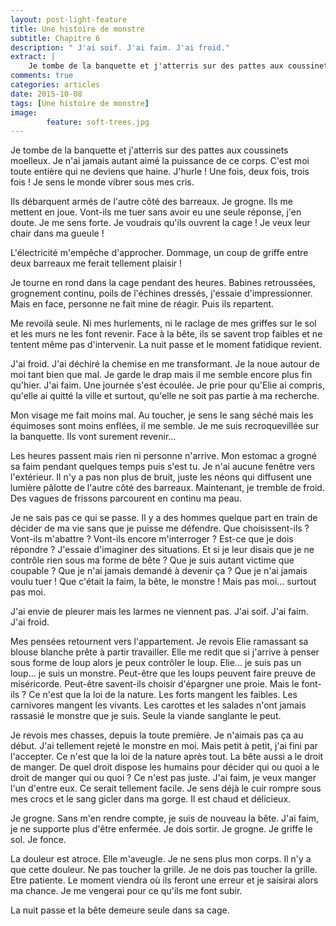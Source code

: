 ```yaml
---
layout: post-light-feature
title: Une histoire de monstre
subtitle: Chapitre 6
description: " J'ai soif. J'ai faim. J'ai froid."
extract: |
    Je tombe de la banquette et j'atterris sur des pattes aux coussinets moelleux. Je n'ai jamais autant aimé la puissance de ce corps. C'est moi toute entière qui ne deviens que haine. J'hurle ! Une fois, deux fois, trois fois ! Je sens le monde vibrer sous mes cris.
comments: true
categories: articles
date: 2015-10-08
tags: [Une histoire de monstre]
image: 
        feature: soft-trees.jpg
---
```

Je tombe de la banquette et j'atterris sur des pattes aux coussinets moelleux. Je n'ai jamais autant aimé la puissance de ce corps. C'est moi toute entière qui ne deviens que haine. J'hurle ! Une fois, deux fois, trois fois ! Je sens le monde vibrer sous mes cris.

Ils débarquent armés de l'autre côté des barreaux. Je grogne. Ils me mettent en joue. Vont-ils me tuer sans avoir eu une seule réponse, j'en doute. Je me sens forte. Je voudrais qu'ils ouvrent la cage ! Je veux leur chair  dans ma gueule ! 

L'électricité m'empêche d'approcher. Dommage, un coup de griffe entre deux barreaux me ferait tellement plaisir ! 

Je tourne en rond dans la cage pendant des heures. Babines retroussées, grognement continu, poils de l'échines dressés, j'essaie d'impressionner. Mais en face, personne ne fait mine de réagir. Puis ils repartent. 

Me revoilà seule. Ni mes hurlements, ni le raclage de mes griffes sur le sol et les murs ne les font revenir. Face à la bête, ils se savent trop faibles et ne tentent même pas d'intervenir. La nuit passe et le moment fatidique revient. 

J'ai froid. J'ai déchiré la chemise en me transformant. Je la noue autour de moi tant bien que mal. Je garde le drap mais il me semble encore plus fin qu'hier. J'ai faim. Une journée s'est écoulée. Je prie pour qu'Elie ai compris, qu'elle ai quitté la ville et surtout, qu'elle ne soit pas partie à ma recherche. 

Mon visage me fait moins mal. Au toucher, je sens le sang séché mais les équimoses sont moins enflées, il me semble. Je me suis recroquevillée sur la banquette. Ils vont surement revenir... 

Les heures passent mais rien ni personne n'arrive. Mon estomac a grogné sa faim pendant quelques temps puis s'est tu. Je n'ai aucune fenêtre vers l'extérieur. Il n'y a pas non plus de bruit, juste les néons qui diffusent une lumière pâlotte de l'autre côté des barreaux. Maintenant, je tremble de froid. Des vagues de frissons parcourent en continu ma peau. 

Je ne sais pas ce qui se passe. Il y a des hommes quelque part en train de décider de ma vie sans que je puisse me défendre. Que choisissent-ils ? Vont-ils m'abattre ? Vont-ils encore m'interroger ? Est-ce que je dois répondre ? J'essaie d'imaginer des situations. Et si je leur disais que je ne contrôle rien sous ma forme de bête ? Que je suis autant victime que coupable ? Que je n'ai jamais demandé à devenir ça ? Que je n'ai jamais voulu tuer ! Que c'était la faim, la bête, le monstre ! Mais pas moi... surtout pas moi. 

J'ai envie de pleurer mais les larmes ne viennent pas. J'ai soif. J'ai faim. J'ai froid. 

Mes pensées retournent vers l'appartement. Je revois Elie ramassant sa blouse blanche prête à partir travailler. Elle me redit que si j'arrive à penser sous forme de loup alors je peux contrôler le loup. Elie... je suis pas un loup... je suis un monstre. Peut-être que les loups peuvent faire preuve de miséricorde. Peut-être savent-ils choisir d'épargner une proie. Mais le font-ils ? Ce n'est que la loi de la nature. Les forts mangent les faibles. Les carnivores mangent les vivants. Les carottes et les salades n'ont jamais rassasié le monstre que je suis. Seule la viande sanglante le peut. 

Je revois mes chasses, depuis la toute première. Je n'aimais pas ça au début. J'ai tellement rejeté le monstre en moi. Mais petit à petit, j'ai fini par l'accepter. Ce n'est que la loi de la nature après tout. La bête aussi a le droit de manger. De quel droit dispose les humains pour décider qui ou quoi a le droit de manger qui ou quoi ? Ce n'est pas juste. J'ai faim, je veux manger l'un d'entre eux. Ce serait tellement facile. Je sens déjà le cuir rompre sous mes crocs et le sang gicler dans ma gorge. Il est chaud et délicieux. 

Je grogne. Sans m'en rendre compte, je suis de nouveau la bête. J'ai faim, je ne supporte plus d'être enfermée. Je dois sortir. Je grogne. Je griffe le sol. Je fonce. 

La douleur est atroce. Elle m'aveugle. Je ne sens plus mon corps. Il n'y a que cette douleur. Ne pas toucher la grille. Je ne dois pas toucher la grille. Etre patiente. Le moment viendra où ils feront une erreur et je saisirai alors ma chance. Je me vengerai pour ce qu'ils me font subir. 

La nuit passe et la bête demeure seule dans sa cage.